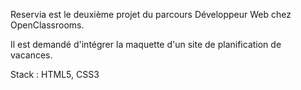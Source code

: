 Reservia est le deuxième projet du parcours Développeur Web chez OpenClassrooms. 

Il est demandé d'intégrer la maquette d'un site de planification de vacances.

Stack : HTML5, CSS3
